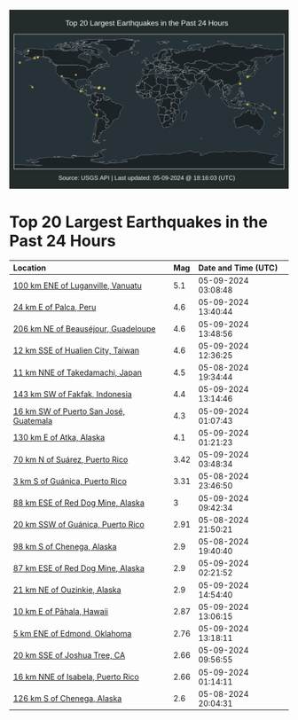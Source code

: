 ![Map](./map.png)

# Top 20 Largest Earthquakes in the Past 24 Hours

| Location | Mag | Date and Time (UTC) |
|:---|:---|:---|
| [100 km ENE of Luganville, Vanuatu](https://earthquake.usgs.gov/earthquakes/eventpage/us6000mxcp) | 5.1 | 05-09-2024 03:08:48 |
| [24 km E of Palca, Peru](https://earthquake.usgs.gov/earthquakes/eventpage/us6000mxfm) | 4.6 | 05-09-2024 13:40:44 |
| [206 km NE of Beauséjour, Guadeloupe](https://earthquake.usgs.gov/earthquakes/eventpage/us6000mxfu) | 4.6 | 05-09-2024 13:48:56 |
| [12 km SSE of Hualien City, Taiwan](https://earthquake.usgs.gov/earthquakes/eventpage/us6000mxex) | 4.6 | 05-09-2024 12:36:25 |
| [11 km NNE of Takedamachi, Japan](https://earthquake.usgs.gov/earthquakes/eventpage/us6000mxar) | 4.5 | 05-08-2024 19:34:44 |
| [143 km SW of Fakfak, Indonesia](https://earthquake.usgs.gov/earthquakes/eventpage/us6000mxff) | 4.4 | 05-09-2024 13:14:46 |
| [16 km SW of Puerto San José, Guatemala](https://earthquake.usgs.gov/earthquakes/eventpage/us6000mxc2) | 4.3 | 05-09-2024 01:07:43 |
| [130 km E of Atka, Alaska](https://earthquake.usgs.gov/earthquakes/eventpage/us6000mxcc) | 4.1 | 05-09-2024 01:21:23 |
| [70 km N of Suárez, Puerto Rico](https://earthquake.usgs.gov/earthquakes/eventpage/pr71448163) | 3.42 | 05-09-2024 03:48:34 |
| [3 km S of Guánica, Puerto Rico](https://earthquake.usgs.gov/earthquakes/eventpage/pr2024129001) | 3.31 | 05-08-2024 23:46:50 |
| [88 km ESE of Red Dog Mine, Alaska](https://earthquake.usgs.gov/earthquakes/eventpage/ak0245z5h3cz) | 3 | 05-09-2024 09:42:34 |
| [20 km SSW of Guánica, Puerto Rico](https://earthquake.usgs.gov/earthquakes/eventpage/pr71448128) | 2.91 | 05-08-2024 21:50:21 |
| [98 km S of Chenega, Alaska](https://earthquake.usgs.gov/earthquakes/eventpage/ak0245xnvoov) | 2.9 | 05-08-2024 19:40:40 |
| [87 km ESE of Red Dog Mine, Alaska](https://earthquake.usgs.gov/earthquakes/eventpage/ak0245z16lhr) | 2.9 | 05-09-2024 02:21:52 |
| [21 km NE of Ouzinkie, Alaska](https://earthquake.usgs.gov/earthquakes/eventpage/ak0245z8iudn) | 2.9 | 05-09-2024 14:54:40 |
| [10 km E of Pāhala, Hawaii](https://earthquake.usgs.gov/earthquakes/eventpage/hv74224137) | 2.87 | 05-09-2024 13:06:15 |
| [5 km ENE of Edmond, Oklahoma](https://earthquake.usgs.gov/earthquakes/eventpage/ok2024jcsf) | 2.76 | 05-09-2024 13:18:11 |
| [20 km SSE of Joshua Tree, CA](https://earthquake.usgs.gov/earthquakes/eventpage/ci40743624) | 2.66 | 05-09-2024 09:56:55 |
| [16 km NNE of Isabela, Puerto Rico](https://earthquake.usgs.gov/earthquakes/eventpage/pr71448158) | 2.66 | 05-09-2024 01:14:11 |
| [126 km S of Chenega, Alaska](https://earthquake.usgs.gov/earthquakes/eventpage/ak0245xo9d3q) | 2.6 | 05-08-2024 20:04:31 |
